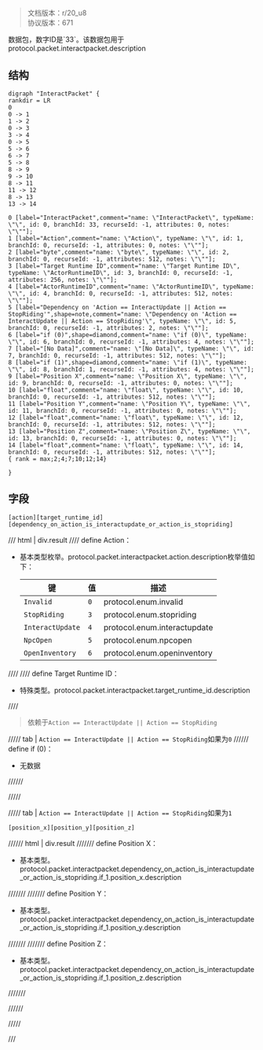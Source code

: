 # <!-- md:samp InteractPacket -->

> 文档版本：r/20_u8<br/>协议版本：671

<!-- md:samp InteractPacket -->数据包，数字ID是`33`。该数据包用于protocol.packet.interactpacket.description

## 结构

```viz
digraph "InteractPacket" {
rankdir = LR
0
0 -> 1
1 -> 2
0 -> 3
3 -> 4
0 -> 5
5 -> 6
6 -> 7
5 -> 8
8 -> 9
9 -> 10
8 -> 11
11 -> 12
8 -> 13
13 -> 14

0 [label="InteractPacket",comment="name: \"InteractPacket\", typeName: \"\", id: 0, branchId: 33, recurseId: -1, attributes: 0, notes: \"\""];
1 [label="Action",comment="name: \"Action\", typeName: \"\", id: 1, branchId: 0, recurseId: -1, attributes: 0, notes: \"\""];
2 [label="byte",comment="name: \"byte\", typeName: \"\", id: 2, branchId: 0, recurseId: -1, attributes: 512, notes: \"\""];
3 [label="Target Runtime ID",comment="name: \"Target Runtime ID\", typeName: \"ActorRuntimeID\", id: 3, branchId: 0, recurseId: -1, attributes: 256, notes: \"\""];
4 [label="ActorRuntimeID",comment="name: \"ActorRuntimeID\", typeName: \"\", id: 4, branchId: 0, recurseId: -1, attributes: 512, notes: \"\""];
5 [label="Dependency on 'Action == InteractUpdate || Action == StopRiding'",shape=note,comment="name: \"Dependency on 'Action == InteractUpdate || Action == StopRiding'\", typeName: \"\", id: 5, branchId: 0, recurseId: -1, attributes: 2, notes: \"\""];
6 [label="if (0)",shape=diamond,comment="name: \"if (0)\", typeName: \"\", id: 6, branchId: 0, recurseId: -1, attributes: 4, notes: \"\""];
7 [label="[No Data]",comment="name: \"[No Data]\", typeName: \"\", id: 7, branchId: 0, recurseId: -1, attributes: 512, notes: \"\""];
8 [label="if (1)",shape=diamond,comment="name: \"if (1)\", typeName: \"\", id: 8, branchId: 1, recurseId: -1, attributes: 4, notes: \"\""];
9 [label="Position X",comment="name: \"Position X\", typeName: \"\", id: 9, branchId: 0, recurseId: -1, attributes: 0, notes: \"\""];
10 [label="float",comment="name: \"float\", typeName: \"\", id: 10, branchId: 0, recurseId: -1, attributes: 512, notes: \"\""];
11 [label="Position Y",comment="name: \"Position Y\", typeName: \"\", id: 11, branchId: 0, recurseId: -1, attributes: 0, notes: \"\""];
12 [label="float",comment="name: \"float\", typeName: \"\", id: 12, branchId: 0, recurseId: -1, attributes: 512, notes: \"\""];
13 [label="Position Z",comment="name: \"Position Z\", typeName: \"\", id: 13, branchId: 0, recurseId: -1, attributes: 0, notes: \"\""];
14 [label="float",comment="name: \"float\", typeName: \"\", id: 14, branchId: 0, recurseId: -1, attributes: 512, notes: \"\""];
{ rank = max;2;4;7;10;12;14}

}

```

## 字段

```title='InteractPacket'
[action][target_runtime_id][dependency_on_action_is_interactupdate_or_action_is_stopriding]
```

/// html | div.result
//// define
Action：<!-- md:samp byte -->

- 基本类型枚举。protocol.packet.interactpacket.action.description枚举值如下：

  |键|值|描述|
  |---|---|---|
  |`Invalid`|`0`|protocol.enum.invalid|
  |`StopRiding`|`3`|protocol.enum.stopriding|
  |`InteractUpdate`|`4`|protocol.enum.interactupdate|
  |`NpcOpen`|`5`|protocol.enum.npcopen|
  |`OpenInventory`|`6`|protocol.enum.openinventory|



////
//// define
Target Runtime ID：[<!-- md:samp ActorRuntimeID -->](../types/actorruntimeid.md)

- 特殊类型。protocol.packet.interactpacket.target_runtime_id.description


////
> 依赖于`Action == InteractUpdate || Action == StopRiding`

///// tab | `Action == InteractUpdate || Action == StopRiding`如果为`0`
////// define
if (0)：<!-- md:samp [No Data] -->

- 无数据


//////

/////

///// tab | `Action == InteractUpdate || Action == StopRiding`如果为`1`
```title='if (1)'
[position_x][position_y][position_z]
```

////// html | div.result
/////// define
Position X：<!-- md:samp float -->

- 基本类型。protocol.packet.interactpacket.dependency_on_action_is_interactupdate_or_action_is_stopriding.if_1.position_x.description


///////
/////// define
Position Y：<!-- md:samp float -->

- 基本类型。protocol.packet.interactpacket.dependency_on_action_is_interactupdate_or_action_is_stopriding.if_1.position_y.description


///////
/////// define
Position Z：<!-- md:samp float -->

- 基本类型。protocol.packet.interactpacket.dependency_on_action_is_interactupdate_or_action_is_stopriding.if_1.position_z.description


///////

//////

/////

///

